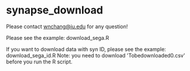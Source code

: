 # synapse_download

Please contact wnchang@iu.edu for any question!

Please see the example:  download_sega.R 

If you want to download data with syn ID, please see the example: download_sega_id.R
Note: you need to download 'Tobedownloaded0.csv' before you run the R script.
